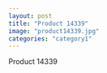 ```yaml
---
layout: post
title: "Product 14339"
image: "product14339.jpg"
categories: "category1"
---
```

Product 14339
